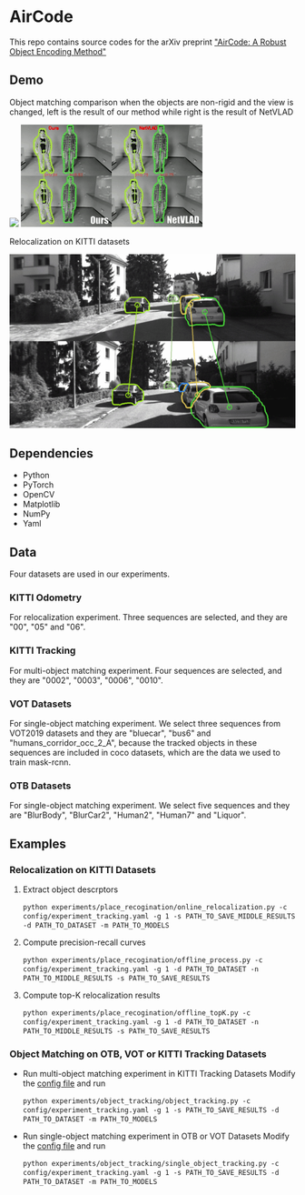 # AirCode

This repo contains source codes for the arXiv preprint ["AirCode: A Robust Object Encoding Method"](https://arxiv.org/abs/2105.00327)


## Demo
Object matching comparison when the objects are non-rigid and the view is changed, left is the result of our method while right is the result of NetVLAD

![](experiments/demo/object-matching1.gif) ![](experiments/demo/object-matching2.gif) 

Relocalization on KITTI datasets

![](experiments/demo/kitti-relocalization.gif)


## Dependencies
* Python
* PyTorch
* OpenCV
* Matplotlib
* NumPy
* Yaml
  

## Data
Four datasets are used in our experiments.

### KITTI Odometry
For relocalization experiment. Three sequences are selected, and they are "00", "05" and "06".

### KITTI Tracking
For multi-object matching experiment. Four sequences are selected, and they are "0002", "0003", "0006", "0010".

### VOT Datasets
For single-object matching experiment. We select three sequences from VOT2019 datasets and they are "bluecar", "bus6" and "humans_corridor_occ_2_A", because the tracked objects in these sequences are included in coco datasets, which are the data we used to train mask-rcnn. 

### OTB Datasets
For single-object matching experiment. We select five sequences and they are "BlurBody", "BlurCar2", "Human2", "Human7" and "Liquor".


## Examples

### Relocalization on KITTI Datasets

1. Extract object descrptors
   ```
   python experiments/place_recogination/online_relocalization.py -c config/experiment_tracking.yaml -g 1 -s PATH_TO_SAVE_MIDDLE_RESULTS -d PATH_TO_DATASET -m PATH_TO_MODELS
   ```

2. Compute precision-recall curves
   ```
   python experiments/place_recogination/offline_process.py -c config/experiment_tracking.yaml -g 1 -d PATH_TO_DATASET -n PATH_TO_MIDDLE_RESULTS -s PATH_TO_SAVE_RESULTS
   ```

3. Compute top-K relocalization results
   ```
   python experiments/place_recogination/offline_topK.py -c config/experiment_tracking.yaml -g 1 -d PATH_TO_DATASET -n PATH_TO_MIDDLE_RESULTS -s PATH_TO_SAVE_RESULTS
   ```

### Object Matching on OTB, VOT or KITTI Tracking Datasets

* Run multi-object matching experiment in KITTI Tracking Datasets
  Modify the [config file](config/experiment_tracking.yaml) and run  
  ```
  python experiments/object_tracking/object_tracking.py -c config/experiment_tracking.yaml -g 1 -s PATH_TO_SAVE_RESULTS -d PATH_TO_DATASET -m PATH_TO_MODELS 
  ```

* Run single-object matching experiment in OTB or VOT Datasets
  Modify the [config file](config/experiment_tracking.yaml) and run  
  ```
  python experiments/object_tracking/single_object_tracking.py -c config/experiment_tracking.yaml -g 1 -s PATH_TO_SAVE_RESULTS -d PATH_TO_DATASET -m PATH_TO_MODELS 
  ```
